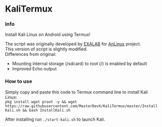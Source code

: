 # KaliTermux
### Info
Install Kali Linux on Android using Termux!

The script was originally developed by <a href="https://github.com/EXALAB">EXALAB</a> for <a href="https://github.com/EXALAB/AnLinux-App">AnLinux</a> project.</br>
This version of script is slightly modified.</br>
Differences from original:
- Mounting internal storage (/sdcard) to root (/) is enabled by default
- Improved Echo output
### How to use
Simply copy and paste this code to Termux command line to install Kali Linux:<br/>
```pkg install wget proot -y && wget https://raw.githubusercontent.com/MasterDevX/KaliTermux/master/InstallKali.sh && bash InstallKali.sh```

After installing run ```./start-kali.sh``` to launch Kali.
